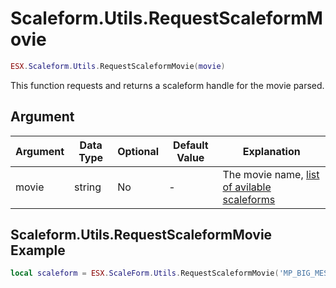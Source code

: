 # Scaleform.Utils.RequestScaleformMovie

```lua
ESX.Scaleform.Utils.RequestScaleformMovie(movie)
```

This function requests and returns a scaleform handle for the movie parsed.

## Argument

| Argument | Data Type | Optional | Default Value | Explanation                                                                       |
|----------|-----------|----------|---------------|-----------------------------------------------------------------------------------|
| movie    | string    | No       | -             | The movie name, [list of avilable scaleforms](https://scaleform.devtesting.pizza) |

## Scaleform.Utils.RequestScaleformMovie Example

```lua
local scaleform = ESX.ScaleForm.Utils.RequestScaleformMovie('MP_BIG_MESSAGE_FREEMODE')
```
